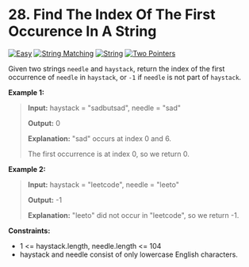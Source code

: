 # 28. Find The Index Of The First Occurence In A String

[![Easy](https://img.shields.io/badge/Easy-319148)](#)
[![String Matching](https://img.shields.io/badge/String_Matching-302f33)](#)
[![String](https://img.shields.io/badge/String-302f33)](#)
[![Two Pointers](https://img.shields.io/badge/Two_Pointers-302f33)](#)

Given two strings `needle` and `haystack`, return the index of the
first occurrence of `needle` in `haystack`, or `-1` if `needle` is
not part of `haystack`.

**Example 1:**

> **Input:** haystack = "sadbutsad", needle = "sad"
>
> **Output:** 0
>
> **Explanation:** "sad" occurs at index 0 and 6.
>
> The first occurrence is at index 0, so we return 0.

**Example 2:**

> **Input:** haystack = "leetcode", needle = "leeto"
>
> **Output:** -1
>
> **Explanation:** "leeto" did not occur in "leetcode", so we return -1.

**Constraints:**

- 1 <= haystack.length, needle.length <= 104
- haystack and needle consist of only lowercase English characters.
